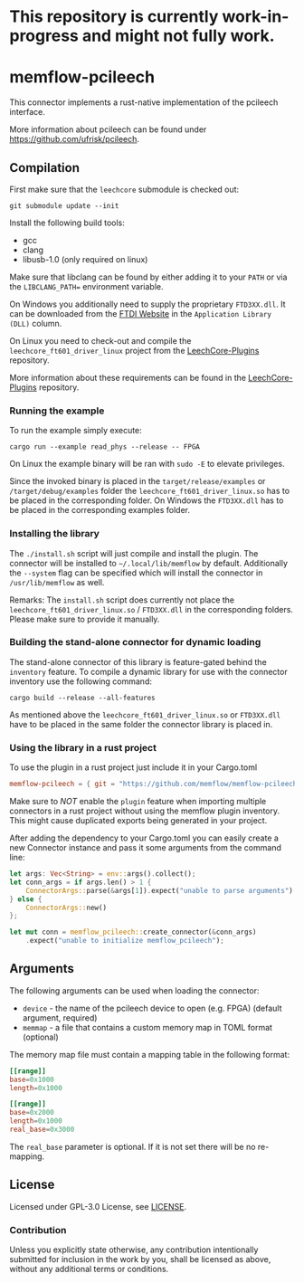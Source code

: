 # This repository is currently work-in-progress and might not fully work.

# memflow-pcileech

This connector implements a rust-native implementation of the pcileech interface.

More information about pcileech can be found under https://github.com/ufrisk/pcileech.


## Compilation

First make sure that the `leechcore` submodule is checked out:
```
git submodule update --init
```

Install the following build tools:
- gcc
- clang
- libusb-1.0 (only required on linux)

Make sure that libclang can be found by either adding it to your `PATH` or via the `LIBCLANG_PATH=` environment variable.

On Windows you additionally need to supply the proprietary `FTD3XX.dll`. It can be downloaded from the [FTDI Website](https://www.ftdichip.com/Drivers/D3XX.htm) in the `Application Library (DLL)` column.

On Linux you need to check-out and compile the `leechcore_ft601_driver_linux` project from the [LeechCore-Plugins](https://github.com/ufrisk/LeechCore-plugins) repository.

More information about these requirements can be found in the [LeechCore-Plugins](https://github.com/ufrisk/LeechCore-plugins) repository.

### Running the example

To run the example simply execute:

```
cargo run --example read_phys --release -- FPGA
```

On Linux the example binary will be ran with `sudo -E` to elevate privileges.

Since the invoked binary is placed in the `target/release/examples` or `/target/debug/examples` folder the `leechcore_ft601_driver_linux.so` has to be placed in the corresponding folder.
On Windows the `FTD3XX.dll` has to be placed in the corresponding examples folder.

### Installing the library

The `./install.sh` script will just compile and install the plugin.
The connector will be installed to `~/.local/lib/memflow` by default.
Additionally the `--system` flag can be specified which will install the connector in `/usr/lib/memflow` as well.

Remarks: The `install.sh` script does currently not place the `leechcore_ft601_driver_linux.so` / `FTD3XX.dll` in the corresponding folders. Please make sure to provide it manually.

### Building the stand-alone connector for dynamic loading

The stand-alone connector of this library is feature-gated behind the `inventory` feature.
To compile a dynamic library for use with the connector inventory use the following command:

```
cargo build --release --all-features
```

As mentioned above the `leechcore_ft601_driver_linux.so` or `FTD3XX.dll` have to be placed in the same folder the connector library is placed in.

### Using the library in a rust project

To use the plugin in a rust project just include it in your Cargo.toml

```toml
memflow-pcileech = { git = "https://github.com/memflow/memflow-pcileech", branch = "master" }
```

Make sure to _NOT_ enable the `plugin` feature when importing multiple
connectors in a rust project without using the memflow plugin inventory.
This might cause duplicated exports being generated in your project.

After adding the dependency to your Cargo.toml you can easily create a new Connector instance and pass it some arguments from the command line:

```rust
let args: Vec<String> = env::args().collect();
let conn_args = if args.len() > 1 {
    ConnectorArgs::parse(&args[1]).expect("unable to parse arguments")
} else {
    ConnectorArgs::new()
};

let mut conn = memflow_pcileech::create_connector(&conn_args)
    .expect("unable to initialize memflow_pcileech");
```

## Arguments

The following arguments can be used when loading the connector:

- `device` - the name of the pcileech device to open (e.g. FPGA) (default argument, required)
- `memmap` - a file that contains a custom memory map in TOML format (optional)

The memory map file must contain a mapping table in the following format:

```toml
[[range]]
base=0x1000
length=0x1000

[[range]]
base=0x2000
length=0x1000
real_base=0x3000
```

The `real_base` parameter is optional. If it is not set there will be no re-mapping.

## License

Licensed under GPL-3.0 License, see [LICENSE](LICENSE).

### Contribution

Unless you explicitly state otherwise, any contribution intentionally submitted for inclusion in the work by you, shall be licensed as above, without any additional terms or conditions.
